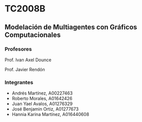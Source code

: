 # TC2008B 
## Modelación de Multiagentes con Gráficos Computacionales 

### Profesores

Prof. Ivan Axel Dounce 

Prof. Javier Rendón 

### Integrantes 
- Andrés Martínez, A00227463
- Roberto Morales, A01642426
- Juan Yael Avalos, A01276329
- José Benjamin Ortiz, A01277673
- Hannia Karina Martínez, A016440608
